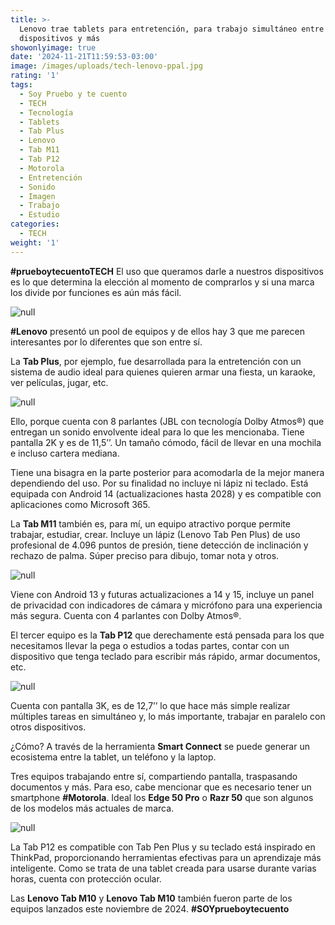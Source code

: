 ```yaml
---
title: >-
  Lenovo trae tablets para entretención, para trabajo simultáneo entre
  dispositivos y más 
showonlyimage: true
date: '2024-11-21T11:59:53-03:00'
image: /images/uploads/tech-lenovo-ppal.jpg
rating: '1'
tags:
  - Soy Pruebo y te cuento
  - TECH
  - Tecnología
  - Tablets
  - Tab Plus
  - Lenovo
  - Tab M11
  - Tab P12
  - Motorola
  - Entretención
  - Sonido
  - Imagen
  - Trabajo
  - Estudio
categories:
  - TECH
weight: '1'
---
```

**\#prueboytecuentoTECH** El uso que queramos darle a nuestros dispositivos es lo que determina la elección al momento de comprarlos y si una marca los divide por funciones es aún más fácil.

<!--more-->

![null](/images/uploads/tech-lenovo-ppal.jpg)

**\#Lenovo** presentó un pool de equipos y de ellos hay 3 que me parecen interesantes por lo diferentes que son entre sí. 

La **Tab Plus**, por ejemplo, fue desarrollada para la entretención con un sistema de audio ideal para quienes quieren armar una fiesta, un karaoke, ver películas, jugar, etc.

![null](/images/uploads/tech-lenovo-plus.jpg)

Ello, porque cuenta con 8 parlantes (JBL con tecnología Dolby Atmos®) que entregan un sonido envolvente ideal para lo que les mencionaba. Tiene pantalla 2K y es de 11,5’’. Un tamaño cómodo, fácil de llevar en una mochila e incluso cartera mediana.

Tiene una bisagra en la parte posterior para acomodarla de la mejor manera dependiendo del uso. Por su finalidad no incluye ni lápiz ni teclado. Está equipada con Android 14 (actualizaciones hasta 2028) y es compatible con aplicaciones como Microsoft 365.

La **Tab M11** también es, para mí, un equipo atractivo porque permite trabajar, estudiar, crear. Incluye un lápiz (Lenovo Tab Pen Plus) de uso profesional de 4.096 puntos de presión, tiene detección de inclinación y rechazo de palma. Súper preciso para dibujo, tomar nota y otros.

![null](/images/uploads/tech-lenovo-m11.jpg)

Viene con Android 13 y futuras actualizaciones a 14 y 15, incluye un panel de privacidad con indicadores de cámara y micrófono para una experiencia más segura. Cuenta con 4 parlantes con Dolby Atmos®.

El tercer equipo es la **Tab P12** que derechamente está pensada para los que necesitamos llevar la pega o estudios a todas partes, contar con un dispositivo que tenga teclado para escribir más rápido, armar documentos, etc.

![null](/images/uploads/tech-lenovo-conect.jpg)

Cuenta con pantalla 3K, es de 12,7’’ lo que hace más simple realizar múltiples tareas en simultáneo y, lo más importante, trabajar en paralelo con otros dispositivos. 

¿Cómo? A través de la herramienta **Smart Connect** se puede generar un ecosistema entre la tablet, un teléfono y la laptop. 

Tres equipos trabajando entre sí, compartiendo pantalla, traspasando documentos y más. Para eso, cabe mencionar que es necesario tener un smartphone **\#Motorola**. Ideal los **Edge 50 Pro** o **Razr 50** que son algunos de los modelos más actuales de marca.

![null](/images/uploads/tech-lenovo-colegas.jpg)

La Tab P12 es compatible con Tab Pen Plus y su teclado está inspirado en ThinkPad, proporcionando herramientas efectivas para un aprendizaje más inteligente. Como se trata de una tablet creada para usarse durante varias horas, cuenta con protección ocular. 

Las **Lenovo Tab M10** y **Lenovo Tab M10** también fueron parte de los equipos lanzados este noviembre de 2024. **\#SOYprueboytecuento**
